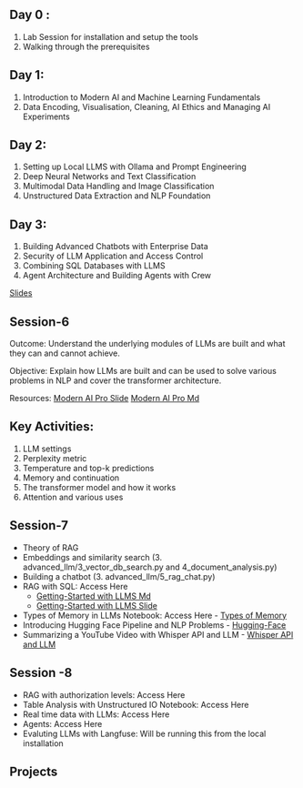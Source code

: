 

## Day 0 : 
   1. Lab Session for installation and setup the tools
   2. Walking through the prerequisites 

## Day 1: 
   1. Introduction to Modern AI and Machine Learning Fundamentals <br>
   2. Data Encoding, Visualisation, Cleaning, AI Ethics and Managing AI Experiments


## Day 2: 
  1. Setting up Local LLMS with Ollama and Prompt Engineering
  2. Deep Neural Networks and Text Classification
  3. Multimodal Data Handling and Image Classification
  4. Unstructured Data Extraction and NLP Foundation

## Day 3:
  1. Building Advanced Chatbots with Enterprise Data
  2. Security of LLM Application and Access Control
  3. Combining SQL Databases with LLMS
  4. Agent Architecture and Building Agents with Crew

[Slides](https://drive.google.com/file/d/19UqxFiHKHoAZnwPSCDTE7E3wD6HVOWiR/view)




          
## Session-6

Outcome: Understand the underlying modules of LLMs are built and what they can and cannot achieve.

Objective: Explain how LLMs are built and can be used to solve various problems in NLP and cover the transformer architecture.

Resources: [Modern AI Pro Slide](https://drive.google.com/file/d/19UqxFiHKHoAZnwPSCDTE7E3wD6HVOWiR/view)
           [Modern AI Pro Md](https://github.com/nik786/kube-learn/blob/master/LLM-TRAINING/mitra-ai/docs/sessions/06/Modern_AI_Pro_Modules_7_Pro.md)

## Key Activities:
   1. LLM settings
   2.  Perplexity metric
   3. Temperature and top-k predictions
   4. Memory and continuation
   5. The transformer model and how it works
   6. Attention and various uses


## Session-7
          
  - Theory of RAG
  - Embeddings and similarity search (3. advanced_llm/3_vector_db_search.py and 4_document_analysis.py)
  - Building a chatbot (3. advanced_llm/5_rag_chat.py)
  - RAG with SQL: Access Here
       - [Getting-Started with LLMS Md](https://github.com/nik786/kube-learn/blob/master/LLM-TRAINING/mitra-ai/docs/sessions/07/getting-started.md)
       - [Getting-Started with LLMS Slide](https://colab.research.google.com/drive/1patliw_XCH-3eKJVrfVcjF8nLyPy1Mb7)
  - Types of Memory in LLMs Notebook: Access Here
        - [Types of Memory](https://github.com/nik786/kube-learn/blob/master/LLM-TRAINING/mitra-ai/docs/sessions/07/session_07_04_types_memory.md)
  - Introducing Hugging Face Pipeline and NLP Problems
        - [Hugging-Face](https://github.com/nik786/kube-learn/blob/master/LLM-TRAINING/mitra-ai/docs/sessions/07/Advanced_operations_with_HuggingFace_Models.md)
  - Summarizing a YouTube Video with Whisper API and LLM
         - [Whisper API and LLM](https://github.com/nik786/kube-learn/blob/master/LLM-TRAINING/mitra-ai/docs/sessions/07/Summarize_YouTube_Modern_AI_Pro.md)
          

## Session -8
 - RAG with authorization levels: Access Here
 - Table Analysis with Unstructured IO Notebook: Access Here
 - Real time data with LLMs: Access Here
 - Agents: Access Here
 - Evaluting LLMs with Langfuse: Will be running this from the local installation



Projects
----------

